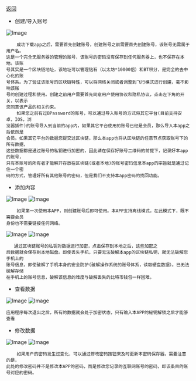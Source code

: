 [返回](./index)
 
 + 创建/导入账号
 
  ![Image](help/1_1.png)
    
    
        成功下载app之后，需要首先创建账号，创建账号之前需要首先创建账号，该账号无需属于用户名。
    这是一个完全无服务器的管理的账号，该账号的密码没有保存到任何服务器上，也不保存在本地。该账
    号其实是一个区块链地址，该地址可以管理钻石（以太坊*10000倍）和BT积分，是完全的去中心化的账
    号体系。为了验证该账号的区块链特性，可以将网络关闭或者调整到飞行模式进行创建，毫不影响该账
    号的创建过程和使用。创建之前用户需要首先同意用户使用协议和隐私协议，点击左下角的开关，以表示
    您同意该产品的相关约束。
        如果您之前有过BPassword的账号，可以通过导入账号的方式将其它平台(目前支持安卓，IOS，浏
    览器插件)的账号导入到当前的app内，如果其它平台使用的账号已经是会员，那么导入本app之后依然是
    会员。如果其它平台的数据您提交过区块链，那么本app也将从区块链的任意节点获取账号下的所有数据，
    这些数据都是通过账号的私钥进行加密的，因此请在保存好账号二维码的前提下，记录好本app的账号，
    只有本账号的所有者才能解开存放在区块链(或者本地)的账号密码信息本app的宗旨就是通过记住一个密
    码的方式，管理好所有其他账号的密码，但是我们不支持本app密码的找回功能。

+ 添加内容

![Image](help/1_2.png)  ![Image](help/1_3.png)

        如果第一次使用本APP，则创建账号后即可使用。本APP支持离线模式，在此模式下，既不需要会员
    身份也不需要链接任何网络。
    
![Image](help/1_4.png)  ![Image](help/1_7.png)

       通过区块链账号的私钥对数据进行加密，点击保存到本地之后，这些加密之
    后数据就会保存到本地磁盘。即使丢失手机，只要无法破解本app的区块链私钥，就无法破解您手机上的
    账号信息，即使破解了手机本身的安全防护(破解操作系统的账号体系，读取硬盘数据）。已无法破解存储
    在手机上的账号信息，破解该信息的难度与破解丢失的比特币钱包一样困难。
+ 查看数据

![Image](help/1_5.png)  ![Image](help/1_6.png)

    应用程序每次退出之后，所有的数据就会处于加密状态，只有输入本APP的秘钥解锁之后才能够查看

+ 修改数据
    
![Image](help/1_8.png)  ![Image](help/1_9.png)
        
        如果用户的密码发生过变化，可以通过修改密码按钮来及时更新本密码保存器。需要注意的是，
    此处的修改密码并不是修改本APP的密码，而是修改您记录的互联网账号的密码，即该条目的账号对应的密码。